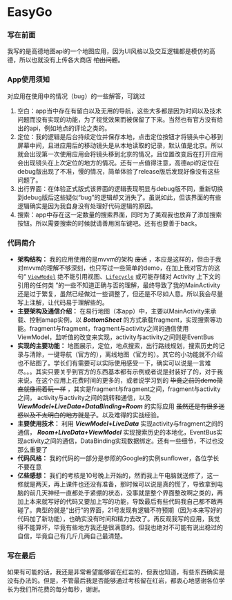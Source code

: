 # EasyGo

### 写在前面 ###

我写的是高德地图api的一个地图应用，因为UI风格以及交互逻辑都是模仿的高德，所以也就没有上传各大商店 ~~怕出问题~~。

### App使用须知 ###

对应用在使用中的情况（bug）的一些解答，可跳过

1. 空白：app当中存在有留白以及无用的导航，这些大多都是因为时间以及技术问题而没有实现的功能，为了视觉效果而被保留了下来。当然也有官方没有给出的api，例如地点的评论之类的。
2. 定位：我的逻辑是后台持续定位并保存本地，点击定位按钮才将镜头中心移到屏幕中间，且进应用后的移动镜头是从本地读取的记录，默认值是北京。所以就会出现第一次使用应用会将镜头移到北京的情况，且位置改变后在打开应用会出现镜头在上次定位的地方的情况。还有一点值得注意，高德api的定位在debug版出现了不准，慢的情况，简单体验了release版后发现好像没有这些问题了。
3. 出行界面：在体验正式版式该界面的逻辑表现明显与debug版不同，重新切换到debug版后这些疑似“bug”的逻辑却又消失了。虽说如此，但该界面的有些逻辑确实是因为我自身没有处理好代码逻辑的原因。
4. 搜索：app中存在这一定数量的搜索界面，同时为了美观我也放弃了添加搜索按钮。所以需要搜索的时候就请善用回车键吧。还有也要善于back。

### 代码简介 ###

*  **架构结构：** 我的应用使用的是mvvm的架构 ~~废话~~ ，本应是这样的，但由于我对mvvm的理解不够深刻，也只写过一些简单的demo，在加上我对官方的这句“ [`ViewModel`](https://developer.android.google.cn/reference/androidx/lifecycle/ViewModel) 绝不能引用视图、[`Lifecycle`](https://developer.android.google.cn/reference/androidx/lifecycle/Lifecycle) 或可能存储对 Activity 上下文的引用的任何类 ”的一些不知道正确与否的理解，最终导致了我的MainActivity还是过于繁复，虽然已经做过一些调整了，但还是不尽如人意。所以我会尽量写上注解，让代码易于理解些的。
*  **主要架构及通信介绍：** 在易行地图（本app）中，主要以MainActivity来承载、控制amap实例，以 ***BottomSheet*** 的方式承载fragment，实现搜索等功能。fragment与fragment，fragment与activity之间的通信使用ViewModel，监听值的改变来实现，activity与activity之间则是EventBus
*  **实现的主要功能：** 地图展示，定位，地点搜索，出行路线规划，搜索历史的记录与清除，一键导航（官方的），离线地图（官方的）。其它的小功能就不介绍也不贴图了。学长们有需要可以实际使用感受一下，确实可以说是一言难尽。。。其实只要关乎到官方的东西基本都有示例或者说是封装好了的，对于我来说，在这个应用上花费时间的更多的，或者说学习到的 ~~毕竟之前的demo简直就像闹着玩一样~~ ，其实是fragment与fragment之间，fragment与activity之间， activity与activity之间的跳转和通信，以及 ***ViewModel+LiveData+DataBinding+Room*** 的实际应用 ~~虽然还是有很多迷惑以及不太明白的地方就是了~~。以及难得的实战经验。
*  **主要使用技术：** 利用 ***ViewModel+LiveData*** 实现activity与fragment之间的通信， ***Room+LiveData+ViewModel*** 实现搜索历史的本地化，EventBus实现activity之间的通信，DataBinding实现数据绑定。还有一些细节，不过也没那么重要了
*  **代码风格：** 我的代码的一部分是参照的Google的实例sunflower，各位学长不要在意
*  **亿些感想：** 我们的考核是10号晚上开始的，然而我上午电脑就送修了，这一修就是两天，再上课件也还没有准备，那时候可以说是真的慌了，导致拿到电脑的前几天神经一直都处于紧绷的状态，没事就是整个界面整改啊之类的，再加上本来就写好的代码又要加上写的功能，导致最后有些代码我自己都不敢再碰了。典型的就是“出行”的界面，21号发现有逻辑不符预期（因为本来写好的代码加了新功能），也确实没有时间和精力去改了。再反观我写的应用，我觉得不能算坏，毕竟有些地方我还是很满意的。但我也绝对不可能有说出稳过的自信，毕竟自己有几斤几两自己最清楚。

### 写在最后 ###

如果有可能的话，我还是非常希望能够留在红岩的，但我也知道，有些东西确实是没有办法的。但是，不管最后我是否能够通过考核留在红岩，都衷心地感谢各位学长为我们所花费的每分每秒，谢谢。

